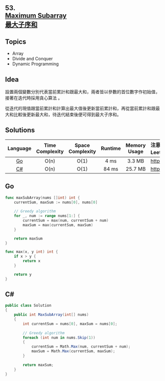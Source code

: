 ## **53.<br/>[Maximum Subarray](https://leetcode.com/problems/maximum-subarray/)<br/>[最大子序和](https://leetcode-cn.com/problems/maximum-subarray/)**

## **Topics**
* Array
* Divide and Conquer
* Dynamic Programming

## **Idea**
設置兩個變數分別代表當前累計和跟最大和，兩者皆以參數的首位數字作初始值，接著在迭代時採用貪心算法 。

從迭代的現值跟當前累計和計算出最大值後更新當前累計和，再從當前累計和跟最大和比較後更新最大和，待迭代結束後便可得到最大子序和。

## **Solutions**
| Language | Time Complexity | Space Complexity | Runtime | Memory Usage | 注意：Runtime和Memory Usage的數值皆來自LeetCode提供的效能測試，僅供參考。 |
| :--: | :--: | :--: | :--: | :--: | :-- |
| [Go](https://github.com/cashviar/leetcode/blob/main/problems/algorithms/53_maximum-subarray.md#go) | O(n) | O(1) | 4 ms | 3.3 MB | https://leetcode.com/submissions/detail/455574200/ |
| [C#](https://github.com/cashviar/leetcode/blob/main/problems/algorithms/53_maximum-subarray.md#c) | O(n) | O(1) | 84 ms | 25.7 MB | https://leetcode.com/submissions/detail/483370884/ |

## Go 
```Go
func maxSubArray(nums []int) int {
    currentSum, maxSum := nums[0], nums[0]
    
    // Greedy algorithm
    for _, num := range nums[1:] {
        currentSum = max(num, currentSum + num)
        maxSum = max(currentSum, maxSum)
    }

    return maxSum
}

func max(x, y int) int {
    if x > y {
        return x
    }

    return y
}
```
## C#
```csharp
public class Solution 
{
    public int MaxSubArray(int[] nums) 
    {
        int currentSum = nums[0], maxSum = nums[0];
        
        // Greedy algorithm
        foreach (int num in nums.Skip(1))
        {
            currentSum = Math.Max(num, currentSum + num);
            maxSum = Math.Max(currentSum, maxSum);
        }
        
        return maxSum;
    }
}
```